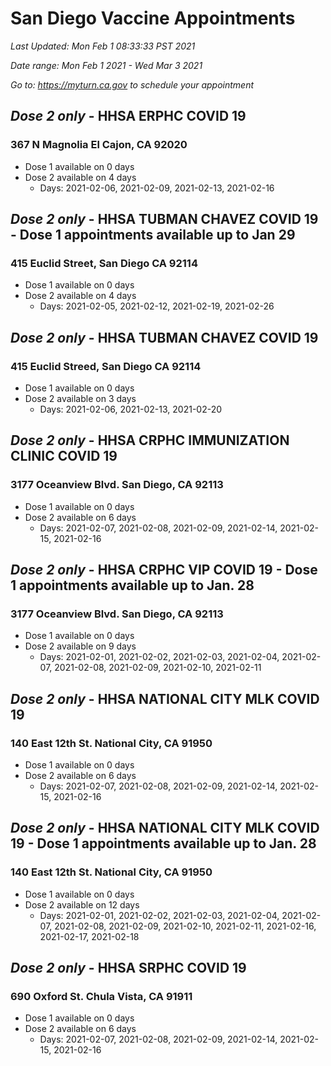 # San Diego Vaccine Appointments
*Last Updated: Mon Feb 1 08:33:33 PST 2021*

*Date range: Mon Feb 1 2021 - Wed Mar 3 2021*

*Go to: https://myturn.ca.gov to schedule your appointment*


## *Dose 2 only* - HHSA ERPHC COVID 19
### 367 N Magnolia El Cajon, CA 92020
- Dose 1 available on 0 days
- Dose 2 available on 4 days
  - Days: 2021-02-06, 2021-02-09, 2021-02-13, 2021-02-16

## *Dose 2 only* - HHSA TUBMAN CHAVEZ COVID 19 - Dose 1 appointments available up to Jan 29
### 415 Euclid Street, San Diego CA 92114
- Dose 1 available on 0 days
- Dose 2 available on 4 days
  - Days: 2021-02-05, 2021-02-12, 2021-02-19, 2021-02-26

## *Dose 2 only* - HHSA TUBMAN CHAVEZ COVID 19
### 415 Euclid Streed, San Diego CA 92114
- Dose 1 available on 0 days
- Dose 2 available on 3 days
  - Days: 2021-02-06, 2021-02-13, 2021-02-20

## *Dose 2 only* - HHSA CRPHC IMMUNIZATION CLINIC COVID 19
### 3177 Oceanview Blvd. San Diego, CA 92113
- Dose 1 available on 0 days
- Dose 2 available on 6 days
  - Days: 2021-02-07, 2021-02-08, 2021-02-09, 2021-02-14, 2021-02-15, 2021-02-16

## *Dose 2 only* - HHSA CRPHC VIP COVID 19 - Dose 1 appointments available up to Jan. 28
### 3177 Oceanview Blvd. San Diego, CA 92113
- Dose 1 available on 0 days
- Dose 2 available on 9 days
  - Days: 2021-02-01, 2021-02-02, 2021-02-03, 2021-02-04, 2021-02-07, 2021-02-08, 2021-02-09, 2021-02-10, 2021-02-11

## *Dose 2 only* - HHSA NATIONAL CITY MLK COVID 19
### 140 East 12th St. National City, CA 91950
- Dose 1 available on 0 days
- Dose 2 available on 6 days
  - Days: 2021-02-07, 2021-02-08, 2021-02-09, 2021-02-14, 2021-02-15, 2021-02-16

## *Dose 2 only* - HHSA NATIONAL CITY MLK COVID 19 - Dose 1 appointments available up to Jan. 28
### 140 East 12th St. National City, CA 91950
- Dose 1 available on 0 days
- Dose 2 available on 12 days
  - Days: 2021-02-01, 2021-02-02, 2021-02-03, 2021-02-04, 2021-02-07, 2021-02-08, 2021-02-09, 2021-02-10, 2021-02-11, 2021-02-16, 2021-02-17, 2021-02-18

## *Dose 2 only* - HHSA SRPHC COVID 19
### 690 Oxford St. Chula Vista, CA 91911
- Dose 1 available on 0 days
- Dose 2 available on 6 days
  - Days: 2021-02-07, 2021-02-08, 2021-02-09, 2021-02-14, 2021-02-15, 2021-02-16


